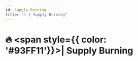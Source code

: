 ```yaml
---
id: Supply-Burning
title: "🔥 | Supply Burning"
---
```


# 🔥 <span style={{ color: '#93FF11'}}>| Supply Burning</span>